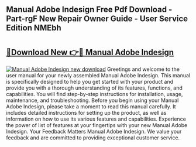 ## Manual Adobe Indesign Free Pdf Download - Part-rgF New Repair Owner Guide - User Service Edition NMEbh

# <h2><a href="http://bc34922.oget.top/?id=Manual+Adobe+Indesign">🔗Download New 👉🔴 Manual Adobe Indesign</a></h2>

[![Manual Adobe Indesign new download](https://i.imgur.com/5g1atiW.png)](http://bc34922.oget.top/?id=Manual+Adobe+Indesign)
Greetings and welcome to the user manual for your newly assembled Manual Adobe Indesign. This manual is specifically designed to help you get started with your product and provide you with a thorough understanding of its features, functions, and capabilities. You will find step-by-step instructions for installation, usage, maintenance, and troubleshooting. Before you begin using your Manual Adobe Indesign, please take a moment to read this manual carefully. It includes detailed instructions for setting up the product, as well as information on how to use its various features and capabilities. Experience the power of list of features at your fingertips with your new Manual Adobe Indesign. Your Feedback Matters Manual Adobe Indesign. We value your feedback and are committed to providing exceptional customer service.
